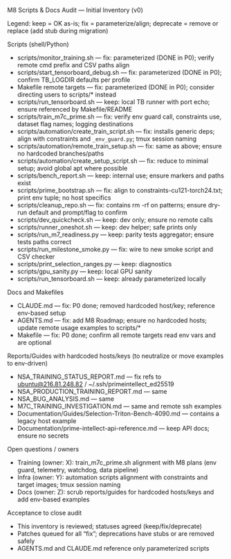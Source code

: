 M8 Scripts & Docs Audit — Initial Inventory (v0)

Legend: keep = OK as-is; fix = parameterize/align; deprecate = remove or replace (add stub during migration)

Scripts (shell/Python)
- scripts/monitor_training.sh — fix: parameterized (DONE in P0); verify remote cmd prefix and CSV paths align
- scripts/start_tensorboard_debug.sh — fix: parameterized (DONE in P0); confirm TB_LOGDIR defaults per profile
- Makefile remote targets — fix: parameterized (DONE in P0); consider directing users to scripts/* instead
- scripts/run_tensorboard.sh — keep: local TB runner with port echo; ensure referenced by Makefile/README
- scripts/train_m7c_prime.sh — fix: verify env guard call, constraints use, dataset flag names; logging destinations
- scripts/automation/create_train_script.sh — fix: installs generic deps; align with constraints and `_env_guard.py`; tmux session naming
- scripts/automation/remote_train_setup.sh — fix: same as above; ensure no hardcoded branches/paths
- scripts/automation/create_setup_script.sh — fix: reduce to minimal setup; avoid global apt where possible
- scripts/bench_report.sh — keep: internal use; ensure markers and paths exist
- scripts/prime_bootstrap.sh — fix: align to constraints-cu121-torch24.txt; print env tuple; no host specifics
- scripts/cleanup_repo.sh — fix: contains rm -rf on patterns; ensure dry-run default and prompt/flag to confirm
- scripts/dev_quickcheck.sh — keep: dev only; ensure no remote calls
- scripts/runner_oneshot.sh — keep: dev helper; safe prints only
- scripts/run_m7_readiness.py — keep: parity tests aggregator; ensure tests paths correct
- scripts/run_milestone_smoke.py — fix: wire to new smoke script and CSV checker
- scripts/print_selection_ranges.py — keep: diagnostics
- scripts/gpu_sanity.py — keep: local GPU sanity
- scripts/run_tensorboard.sh — keep: already parameterized locally

Docs and Makefiles
- CLAUDE.md — fix: P0 done; removed hardcoded host/key; reference env-based setup
- AGENTS.md — fix: add M8 Roadmap; ensure no hardcoded hosts; update remote usage examples to scripts/*
- Makefile — fix: P0 done; confirm all remote targets read env vars and are optional

Reports/Guides with hardcoded hosts/keys (to neutralize or move examples to env-driven)
- NSA_TRAINING_STATUS_REPORT.md — fix refs to ubuntu@216.81.248.82 / ~/.ssh/primeintellect_ed25519
- NSA_PRODUCTION_TRAINING_REPORT.md — same
- NSA_BUG_ANALYSIS.md — same
- M7C_TRAINING_INVESTIGATION.md — same and remote ssh examples
- Documentation/Guides/Selection-Triton-Bench-4090.md — contains a legacy host example
- Documentation/prime-intellect-api-reference.md — keep API docs; ensure no secrets

Open questions / owners
- Training (owner: X): train_m7c_prime.sh alignment with M8 plans (env guard, telemetry, watchdog, data pipeline)
- Infra (owner: Y): automation scripts alignment with constraints and target images; tmux session naming
- Docs (owner: Z): scrub reports/guides for hardcoded hosts/keys and add env-based examples

Acceptance to close audit
- This inventory is reviewed; statuses agreed (keep/fix/deprecate)
- Patches queued for all “fix”; deprecations have stubs or are removed safely
- AGENTS.md and CLAUDE.md reference only parameterized scripts

